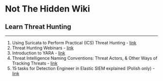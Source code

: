 # Not The Hidden Wiki

## Learn Threat Hunting
-----

1. Using Suricata to Perform Practical (ICS) Threat Hunting - [link](https://youtu.be/GFVbSIxoEqY?feature=shared)
2. Threat Hunting Webinars - [link](https://www.cyborgsecurity.com/resources/threat-hunting-webinars/)
3. Introduction to YARA - [link](https://www.patreon.com/collection/328597?view=expanded)
4. Threat Intelligence Naming Conventions: Threat Actors, & Other Ways of Tracking Threats - [link](https://www.youtube.com/watch?v=3CUNlgQBwc4)
5. 15 tasks for Detection Engineer in Elastic SIEM explained (Polish only) - [link](https://github.com/FilipPwn/detection-engineer-zadania/tree/main)
